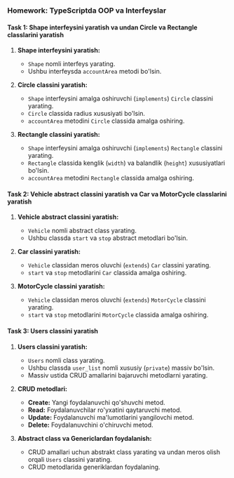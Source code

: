 ### Homework: TypeScriptda OOP va Interfeyslar

#### Task 1: Shape interfeysini yaratish va undan Circle va Rectangle classlarini yaratish

1. **Shape interfeysini yaratish:**
   - `Shape` nomli interfeys yarating.
   - Ushbu interfeysda `accountArea` metodi bo'lsin.

2. **Circle classini yaratish:**
   - `Shape` interfeysini amalga oshiruvchi (`implements`) `Circle` classini yarating.
   - `Circle` classida radius xususiyati bo'lsin.
   - `accountArea` metodini `Circle` classida amalga oshiring.

3. **Rectangle classini yaratish:**
   - `Shape` interfeysini amalga oshiruvchi (`implements`) `Rectangle` classini yarating.
   - `Rectangle` classida kenglik (`width`) va balandlik (`height`) xususiyatlari bo'lsin.
   - `accountArea` metodini `Rectangle` classida amalga oshiring.

#### Task 2: Vehicle abstract classini yaratish va Car va MotorCycle classlarini yaratish

1. **Vehicle abstract classini yaratish:**
   - `Vehicle` nomli abstract class yarating.
   - Ushbu classda `start` va `stop` abstract metodlari bo'lsin.

2. **Car classini yaratish:**
   - `Vehicle` classidan meros oluvchi (`extends`) `Car` classini yarating.
   - `start` va `stop` metodlarini `Car` classida amalga oshiring.

3. **MotorCycle classini yaratish:**
   - `Vehicle` classidan meros oluvchi (`extends`) `MotorCycle` classini yarating.
   - `start` va `stop` metodlarini `MotorCycle` classida amalga oshiring.

#### Task 3: Users classini yaratish

1. **Users classini yaratish:**
   - `Users` nomli class yarating.
   - Ushbu classda `user_list` nomli xususiy (`private`) massiv bo'lsin.
   - Massiv ustida CRUD amallarini bajaruvchi metodlarni yarating.

2. **CRUD metodlari:**
   - **Create:** Yangi foydalanuvchi qo'shuvchi metod.
   - **Read:** Foydalanuvchilar ro'yxatini qaytaruvchi metod.
   - **Update:** Foydalanuvchi ma'lumotlarini yangilovchi metod.
   - **Delete:** Foydalanuvchini o'chiruvchi metod.

3. **Abstract class va Genericlardan foydalanish:**
   - CRUD amallari uchun abstrakt class yarating va undan meros olish orqali `Users` classini yarating.
   - CRUD metodlarida generiklardan foydalaning.
